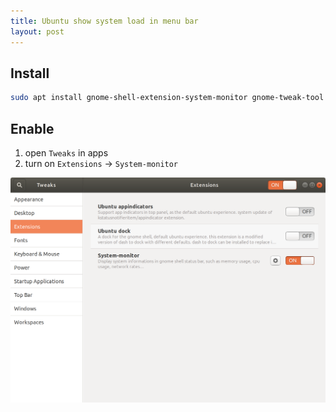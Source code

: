 ```yaml
---
title: Ubuntu show system load in menu bar
layout: post
---
```


## Install

```bash
sudo apt install gnome-shell-extension-system-monitor gnome-tweak-tool
```

## Enable

1. open `Tweaks` in apps
2. turn on `Extensions` -> `System-monitor`

![](../images/tweaks.png)